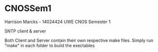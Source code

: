 # CNOSSem1


Harrison Marcks - 14024424 UWE CNOS Semester 1

SNTP client & server

Both Client and Server contain their own respective make files. Simply run "make" in each folder to build the exectables
